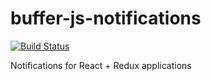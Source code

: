 # buffer-js-notifications

[![Build Status](https://travis-ci.org/bufferapp/buffer-js-notifications.svg?branch=master)](https://travis-ci.org/bufferapp/buffer-js-notifications)

Notifications for React + Redux applications
